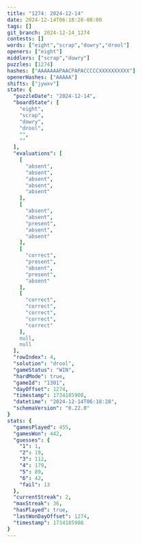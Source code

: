 ```yaml
---
title: "1274: 2024-12-14"
date: 2024-12-14T06:18:28-08:00
tags: []
git_branch: 2024-12-14_1274
contests: []
words: ["eight","scrap","dowry","drool"]
openers: ["eight"]
middlers: ["scrap","dowry"]
puzzles: [1274]
hashes: ["AAAAAAAPAACPAPACCCCCXXXXXXXXXX"]
openerHashes: ["AAAAA"]
shifts: ["jywxv"]
state: {
  "puzzleDate": "2024-12-14",
  "boardState": [
    "eight",
    "scrap",
    "dowry",
    "drool",
    "",
    ""
  ],
  "evaluations": [
    [
      "absent",
      "absent",
      "absent",
      "absent",
      "absent"
    ],
    [
      "absent",
      "absent",
      "present",
      "absent",
      "absent"
    ],
    [
      "correct",
      "present",
      "absent",
      "present",
      "absent"
    ],
    [
      "correct",
      "correct",
      "correct",
      "correct",
      "correct"
    ],
    null,
    null
  ],
  "rowIndex": 4,
  "solution": "drool",
  "gameStatus": "WIN",
  "hardMode": true,
  "gameId": "1301",
  "dayOffset": 1274,
  "timestamp": 1734185908,
  "datetime": "2024-12-14T06:18:28",
  "schemaVersion": "0.22.0"
}
stats: {
  "gamesPlayed": 455,
  "gamesWon": 442,
  "guesses": {
    "1": 1,
    "2": 19,
    "3": 112,
    "4": 179,
    "5": 89,
    "6": 42,
    "fail": 13
  },
  "currentStreak": 2,
  "maxStreak": 36,
  "hasPlayed": true,
  "lastWonDayOffset": 1274,
  "timestamp": 1734185908
}
---
```

<!-- more -->
